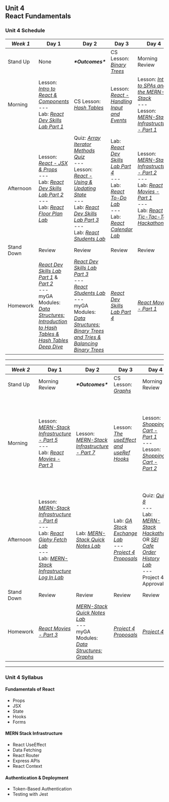 ## Unit 4 <br> React Fundamentals

### Unit 4 Schedule
| ***Week 1*** | Day 1 | Day 2 | Day 3 | Day 4 | Day 5 |
| -- | -- | -- | -- | -- | -- |
| Stand Up | None | ***\*Outcomes\**** | CS Lesson: [*Binary Trees*](/computer-science/10-binary-trees-and-tries) | Morning Review | Portfolio Talk |
| Morning | Lesson: [*Intro to React & Components*](https://hub.generalassemb.ly/learn/course/react-fundamentals-200341-5-june-2023-29-august-2023/fundamentals-of-react/fundamentals-of-react?page=1)<br>---<br>Lab: [*React Dev Skills Lab Part 1*](https://hub.generalassemb.ly/learn/course/react-fundamentals-200341-5-june-2023-29-august-2023/fundamentals-of-react/fundamentals-of-react?page=4) | CS Lesson: [*Hash Tables*](/computer-science/09-hash-tables) | Lesson: [*React - Handling Input and Events*](https://hub.generalassemb.ly/learn/course/react-fundamentals-200341-5-june-2023-29-august-2023/fundamentals-of-react/fundamentals-of-react?page=11) | Lesson: [*Intro to SPAs and the MERN-Stack*](https://hub.generalassemb.ly/learn/course/react-fundamentals-200341-5-june-2023-29-august-2023/mern-stack-infrastructure/mern-stack-infrastructure?page=1)<br>---<br>Lesson: [*MERN-Stack Infrastructure - Part 1*](https://hub.generalassemb.ly/learn/course/react-fundamentals-200341-5-june-2023-29-august-2023/mern-stack-infrastructure/mern-stack-infrastructure?page=2) | Lesson: [*MERN-Stack Infrastructure - Part 3*](https://hub.generalassemb.ly/learn/course/react-fundamentals-200341-5-june-2023-29-august-2023/mern-stack-infrastructure/mern-stack-infrastructure?page=5)<br>---<br>Lab: [*React Movies - Part 2*](https://hub.generalassemb.ly/learn/course/react-fundamentals-200341-5-june-2023-29-august-2023/mern-stack-infrastructure/mern-stack-infrastructure?page=6) |
| Afternoon | Lesson: [*React - JSX & Props*](https://hub.generalassemb.ly/learn/course/react-fundamentals-200341-5-june-2023-29-august-2023/fundamentals-of-react/fundamentals-of-react?page=5)<br>---<br>Lab: [*React Dev Skills Lab Part 2*](https://hub.generalassemb.ly/learn/course/react-fundamentals-200341-5-june-2023-29-august-2023/fundamentals-of-react/fundamentals-of-react?page=6)<br>---<br>Lab: [*React Floor Plan Lab*](https://hub.generalassemb.ly/learn/course/react-fundamentals-200341-5-june-2023-29-august-2023/fundamentals-of-react/fundamentals-of-react?page=17) | Quiz: [*Array Iterator Methods Quiz*](/quizzes/array-iterator-quiz.md)<br>---<br>Lesson: [*React - Using & Updating State*](https://hub.generalassemb.ly/learn/course/react-fundamentals-200341-5-june-2023-29-august-2023/fundamentals-of-react/fundamentals-of-react?page=7)<br>---<br>Lab: [*React Dev Skills Lab Part 3*](https://hub.generalassemb.ly/learn/course/react-fundamentals-200341-5-june-2023-29-august-2023/fundamentals-of-react/fundamentals-of-react?page=9)<br>---<br>Lab: [*React Students Lab*](https://hub.generalassemb.ly/learn/course/react-fundamentals-200341-5-june-2023-29-august-2023/fundamentals-of-react/fundamentals-of-react?page=10) | Lab: [*React Dev Skills Lab Part 4*](https://hub.generalassemb.ly/learn/course/react-fundamentals-200341-5-june-2023-29-august-2023/fundamentals-of-react/fundamentals-of-react?page=13)<br>---<br>Lab: [*React To-Do Lab*](https://hub.generalassemb.ly/learn/course/react-fundamentals-200341-5-june-2023-29-august-2023/fundamentals-of-react/fundamentals-of-react?page=14)<br>---<br>Lab: [*React Calendar Lab*](https://hub.generalassemb.ly/learn/course/react-fundamentals-200341-5-june-2023-29-august-2023/fundamentals-of-react/fundamentals-of-react?page=15) | Lesson: [*MERN-Stack Infrastructure - Part 2*](https://hub.generalassemb.ly/learn/course/react-fundamentals-200341-5-june-2023-29-august-2023/mern-stack-infrastructure/mern-stack-infrastructure?page=3)<br>---<br>Lab: [*React Movies - Part 1*](https://hub.generalassemb.ly/learn/course/react-fundamentals-200341-5-june-2023-29-august-2023/mern-stack-infrastructure/mern-stack-infrastructure?page=4)<br>---<br>Lab: [*React Tic-Tac-Toe Hackathon*](https://hub.generalassemb.ly/learn/course/react-fundamentals-200341-5-june-2023-29-august-2023/fundamentals-of-react/fundamentals-of-react?page=18) | Quiz: [*Quiz 7*](/quizzes/quiz-wk10.md)<br>---<br>Lesson: [*MERN-Stack Infrastructure - Part 4*](https://hub.generalassemb.ly/learn/course/react-fundamentals-200341-5-june-2023-29-august-2023/mern-stack-infrastructure/mern-stack-infrastructure?page=7)<br>---<br>[*Intro Project 4*](/projects/project-4/project-4-requirements.md) |
| Stand Down | Review | Review | Review | Review | Review |
| Homework | [*React Dev Skills Lab Part 1*](https://hub.generalassemb.ly/learn/course/react-fundamentals-200341-5-june-2023-29-august-2023/fundamentals-of-react/fundamentals-of-react?page=4) & [*Part 2*](https://hub.generalassemb.ly/learn/course/react-fundamentals-200341-5-june-2023-29-august-2023/fundamentals-of-react/fundamentals-of-react?page=6)<br>---<br>myGA Modules: [*Data Structures: Introduction to Hash Tables & Hash Tables Deep Dive*](https://my.generalassemb.ly/) | [*React Dev Skills Lab Part 3*](https://hub.generalassemb.ly/learn/course/react-fundamentals-200341-5-june-2023-29-august-2023/fundamentals-of-react/fundamentals-of-react?page=9)<br>---<br>[*React Students Lab*](https://hub.generalassemb.ly/learn/course/react-fundamentals-200341-5-june-2023-29-august-2023/fundamentals-of-react/fundamentals-of-react?page=10)<br>---<br>myGA Modules: [*Data Structures: Binary Trees and Tries & Balancing Binary Trees*](https://my.generalassemb.ly/) | [*React Dev Skills Lab Part 4*](https://hub.generalassemb.ly/learn/course/react-fundamentals-200341-5-june-2023-29-august-2023/fundamentals-of-react/fundamentals-of-react?page=13) | [*React Movies - Part 1*](https://hub.generalassemb.ly/learn/course/react-fundamentals-200341-5-june-2023-29-august-2023/mern-stack-infrastructure/mern-stack-infrastructure?page=4) | [*React Movies - Part 2*](https://hub.generalassemb.ly/learn/course/react-fundamentals-200341-5-june-2023-29-august-2023/mern-stack-infrastructure/mern-stack-infrastructure?page=6) |

----

| ***Week 2*** | Day 1 | Day 2 | Day 3 | Day 4 | Day 5 |
| -- | -- | -- | -- | -- | -- |
| Stand Up | Morning Review | ***\*Outcomes\**** | CS Lesson: [*Graphs*](/computer-science/11-graphs) | Morning Review | Morning Review |
| Morning | Lesson: [*MERN-Stack Infrastructure - Part 5*](https://hub.generalassemb.ly/learn/course/react-fundamentals-200341-5-june-2023-29-august-2023/mern-stack-infrastructure/mern-stack-infrastructure?page=9)<br>---<br>Lab: [*React Movies - Part 3*](https://hub.generalassemb.ly/learn/course/react-fundamentals-200341-5-june-2023-29-august-2023/mern-stack-infrastructure/mern-stack-infrastructure?page=8) | Lesson: [*MERN-Stack Infrastructure - Part 7*](https://hub.generalassemb.ly/learn/course/react-fundamentals-200341-5-june-2023-29-august-2023/mern-stack-infrastructure/mern-stack-infrastructure?page=12) | Lesson: [*The useEffect and useRef Hooks*](https://hub.generalassemb.ly/learn/course/react-fundamentals-200341-5-june-2023-29-august-2023/sei-cafe/sei-cafe?page=1) | Lesson: [*Shopping Cart - Part 1*](https://hub.generalassemb.ly/learn/course/react-fundamentals-200341-5-june-2023-29-august-2023/sei-cafe/sei-cafe?page=4)<br>---<br>Lesson: [*Shopping Cart - Part 2*](https://hub.generalassemb.ly/learn/course/react-fundamentals-200341-5-june-2023-29-august-2023/sei-cafe/sei-cafe?page=5) | Lesson: [*Closures*](https://git.generalassemb.ly/SEIR-6-5-23/closures-lesson) w/ Payne<br>---<br>Walkthrough on [*props.children*](https://codesandbox.io/s/m9zpp6y3px) & [*Checkbox Inputs*](https://codesandbox.io/s/using-checkbox-vjtvgj?file=/src/App.js) w/ Evan<br>---<br>[*Getting Started on Project 4*](/resources/getting-started-on-p4.md) w/ Matt |
| Afternoon | Lesson: [*MERN-Stack Infrastructure - Part 6*](https://hub.generalassemb.ly/learn/course/react-fundamentals-200341-5-june-2023-29-august-2023/mern-stack-infrastructure/mern-stack-infrastructure?page=11)<br>---<br>Lab: [*React Giphy Fetch Lab*](https://hub.generalassemb.ly/learn/course/react-fundamentals-200341-5-june-2023-29-august-2023/fundamentals-of-react/fundamentals-of-react?page=19)<br>---<br>Lab: [*MERN-Stack Infrastructure Log In Lab*](https://hub.generalassemb.ly/learn/course/react-fundamentals-200341-5-june-2023-29-august-2023/mern-stack-infrastructure/mern-stack-infrastructure?page=10) | Lab: [*MERN-Stack Quick Notes Lab*](https://hub.generalassemb.ly/learn/course/react-fundamentals-200341-5-june-2023-29-august-2023/mern-stack-infrastructure/mern-stack-infrastructure?page=13) | Lab: [*GA Stock Exchange Lab*](https://hub.generalassemb.ly/learn/course/react-fundamentals-200341-5-june-2023-29-august-2023/sei-cafe/sei-cafe?page=3)<br>---<br>[*Project 4 Proposals*](/projects/project-4/project-4-requirements.md) | Quiz: [*Quiz 8*]()<br>---<br>Lab: [*MERN-Stack Hackathon*](https://hub.generalassemb.ly/learn/course/react-fundamentals-200341-5-june-2023-29-august-2023/mern-stack-infrastructure/mern-stack-infrastructure?page=15) OR [*SEI Cafe Order History Lab*](https://git.generalassemb.ly/sei-blended-learning/curriculum-2023Q2/blob/main/unit-4/3-sei-cafe/3.4-sei-cafe-order-history-lab.md)<br>---<br>Project 4 Approvals | Walkthrough on [*How to Use the MERN Stack*](https://www.mongodb.com/languages/mern-stack-tutorial) w/ Ken<br>---<br>Work on [*Project 4*](/projects/project-4) w/ YOU |
| Stand Down | Review | Review | Review | Review | Review |
| Homework | [*React Movies - Part 3*](https://hub.generalassemb.ly/learn/course/react-fundamentals-200341-5-june-2023-29-august-2023/mern-stack-infrastructure/mern-stack-infrastructure?page=8) | [*MERN-Stack Quick Notes Lab*](https://hub.generalassemb.ly/learn/course/react-fundamentals-200341-5-june-2023-29-august-2023/mern-stack-infrastructure/mern-stack-infrastructure?page=13)<br>---<br>myGA Modules: [*Data Structures: Graphs*](https://my.generalassemb.ly/) | [*Project 4 Proposals*](/projects/project-4/project-4-requirements.md) | [*Project 4*](/projects/project-4) | [*Project 4*](/projects/project-4) |

----
### Unit 4 Syllabus

#### Fundamentals of React
- Props
- JSX
- State
- Hooks
- Forms
  
#### MERN Stack Infrastructure
- React UseEffect
- Data Fetching
- React Router
- Express APIs
- React Context
  
#### Authentication & Deployment
- Token-Based Authentication
- Testing with Jest
